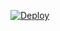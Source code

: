 [![Deploy](https://github.com/tugrulates/blog-code/actions/workflows/deploy.yml/badge.svg?branch=main&event=push)](https://github.com/tugrulates/blog-code/actions/workflows/deploy.yml)
